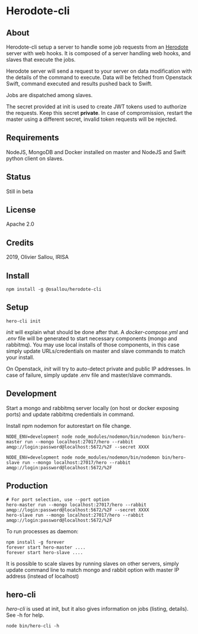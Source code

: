 # Herodote-cli

## About

Herodote-cli setup a server to handle some job requests from an [Herodote](https://github.com/osallou/herodote) server with web hooks.
It is composed of a server handling web hooks, and slaves that execute the jobs.

Herodote server will send a request to your server on data modification with the details of the command to execute. Data will be fetched from Openstack Swift, command executed and results pushed back to Swift.

Jobs are dispatched among slaves.

The secret provided at init is used to create JWT tokens used to authorize the requests. Keep this secret **private**. In case of compromission, restart the master using a different secret, invalid token requests will be rejected.

## Requirements

NodeJS, MongoDB and Docker installed on master and NodeJS and Swift python client on slaves.

## Status

Still in beta

## License

Apache 2.0

## Credits

2019, Olivier Sallou, IRISA

## Install

    npm install -g @osallou/herodote-cli


## Setup

    hero-cli init

*init* will explain what should be done after that. A *docker-compose.yml*  and *.env* file will be generated to start necessary components (mongo and rabbitmq). You may use local installs of those components, in this case simply update URLs/credentials on master and slave commands to match your install.

On Openstack, *init* will try to auto-detect private and public IP addresses. In case of failure, simply update .env file and master/slave commands.

## Development

Start a mongo and rabbitmq server locally (on host or docker exposing ports) and update rabbitmq credentials in command.

Install npm nodemon for autorestart on file change.

    NODE_ENV=development node node_modules/nodemon/bin/nodemon bin/hero-master run --mongo localhost:27017/hero --rabbit amqp://login:password@localhost:5672/%2F --secret XXXX

    NODE_ENV=development node node_modules/nodemon/bin/nodemon bin/hero-slave run --mongo localhost:27017/hero --rabbit amqp://login:password@localhost:5672/%2F

## Production

    # For port selection, use --port option
    hero-master run --mongo localhost:27017/hero --rabbit amqp://login:password@localhost:5672/%2F --secret XXXX
    hero-slave run --mongo localhost:27017/hero --rabbit amqp://login:password@localhost:5672/%2F

To run processes as daemon:

    npm install -g forever
    forever start hero-master ....
    forever start hero-slave ....


It is possible to scale slaves by running slaves on other servers, simply update command line to match mongo and rabbit option with master IP address (instead of localhost)

## hero-cli

*hero-cli* is used at init, but it also gives information on jobs (listing, details). See -h for help.

    node bin/hero-cli -h
